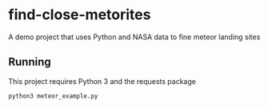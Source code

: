 # find-close-metorites
A demo project that uses Python and NASA data to fine meteor landing sites

## Running

This project requires Python 3 and the requests package

`python3 meteor_example.py`
